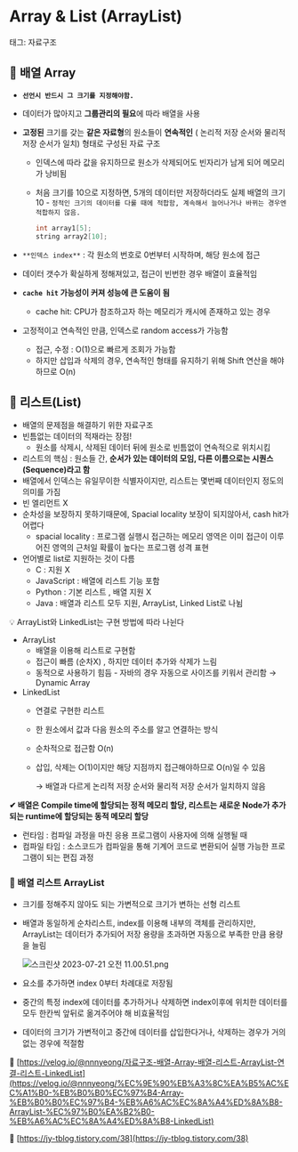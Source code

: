 # Array & List (ArrayList)

태그: 자료구조

## **📌** 배열 Array

- **`선언시 반드시 그 크기를 지정해야함.`**
- 데이터가 많아지고 **그룹관리의 필요**에 따라 배열을 사용
- **고정된** 크기를 갖는 **같은 자료형**의 원소들이 **연속적인** ( 논리적 저장 순서와 물리적 저장 순서가 일치) 형태로 구성된 자료 구조
    - 인덱스에 따라 값을 유지하므로 원소가 삭제되어도 빈자리가 남게 되어 메모리가 낭비됨
    - 처음 크기를 10으로 지정하면, 5개의 데이터만 저장하더라도 실제 배열의 크기 10 - `정적인 크기의 데이터를 다룰 때에 적합함, 계속해서 늘어나거나 바뀌는 경우엔 적합하지 않음.`
        
        ```java
        int array1[5];
        string array2[10];
        ```
        
- `**인덱스 index**` : 각 원소의 번호로 0번부터 시작하며, 해당 원소에 접근
- 데이터 갯수가 확실하게 정해져있고, 접근이 빈번한 경우 배열이 효율적임
- **`cache hit` 가능성이 커져 성능에 큰 도움이 됨**
    - cache hit: CPU가 참조하고자 하는 메모리가 캐시에 존재하고 있는 경우
- 고정적이고 연속적인 만큼, 인덱스로 random access가 가능함
    - 접근, 수정 : O(1)으로 빠르게 조회가 가능함
    - 하지만 삽입과 삭제의 경우, 연속적인 형태를 유지하기 위해 Shift 연산을 해야하므로 O(n)

 

## ****📌 리스트(List)****

- 배열의 문제점을 해결하기 위한 자료구조
- 빈틈없는 데이터의 적재라는 장점!
    - 원소를 삭제시, 삭제된 데이터 뒤에 원소로 빈틈없이 연속적으로 위치시킴
- 리스트의 핵심 : 원소들 간, **순서가 있는 데이터의 모임, 다른 이름으로는 시퀀스 (Sequence)라고 함**
- 배열에서 인덱스는 유일무이한 식별자이지만, 리스트는 몇번째 데이터인지 정도의 의미를 가짐
- 빈 엘리먼트 X
- 순차성을 보장하지 못하기때문에, Spacial locality 보장이 되지않아서, cash hit가 어렵다
    - spacial locality : 프로그램 실행시 접근하는 메모리 영역은 이미 접근이 이루어진 영역의 근처일 확률이 높다는 프로그램 성격 표현
- 언어별로 list로 지원하는 것이 다름
    - C : 지원 X
    - JavaScript : 배열에 리스트 기능 포함
    - Python : 기본 리스트 , 배열 지원 X
    - Java : 배열과 리스트 모두 지원, ArrayList, Linked List로 나뉨

<aside>
💡 ArrayList와 LinkedList는 구현 방법에 따라 나뉜다

- ArrayList
    - 배열을 이용해 리스트로 구현함
    - 접근이 빠름 (순차X) , 하지만 데이터 추가와 삭제가 느림
    - 동적으로 사용하기 힘듬 - 자바의 경우 자동으로 사이즈를 키워서 관리함 → Dynamic Array
- LinkedList
    - 연결로 구현한 리스트
    - 한 원소에서 값과 다음 원소의 주소를 알고 연결하는 방식
    - 순차적으로 접근함 O(n)
    - 삽입, 삭제는 O(1)이지만 해당 지점까지 접근해야하므로 O(n)일 수 있음
        
        → 배열과 다르게 논리적 저장 순서와 물리적 저장 순서가 일치하지 않음
        
</aside>

**✔ 배열은 Compile time에 할당되는 정적 메모리 할당, 리스트는 새로운 Node가 추가되는 runtime에 할당되는 동적 메모리 할당**

- 런타임 : 컴파일 과정을 마친 응용 프로그램이 사용자에 의해 실행될 때
- 컴파일 타임 : 소스코드가 컴파일을 통해 기계어 코드로 변환되어 실행 가능한 프로그램이 되는 편집 과정

### **📌 배열 리스트 ArrayList**

- 크기를 정해주지 않아도 되는 가변적으로 크기가 변하는 선형 리스트
- 배열과 동일하게 순차리스트, index를 이용해 내부의 객체를 관리하지만, ArrayList는 데이터가 추가되어 저장 용량을 초과하면 자동으로 부족한 만큼 용량을 늘림
    
    ![스크린샷 2023-07-21 오전 11.00.51.png](Array%20&%20List%20(ArrayList)%208f335babf42e47bf81a0dffbcb12faf0/%25E1%2584%2589%25E1%2585%25B3%25E1%2584%258F%25E1%2585%25B3%25E1%2584%2585%25E1%2585%25B5%25E1%2586%25AB%25E1%2584%2589%25E1%2585%25A3%25E1%2586%25BA_2023-07-21_%25E1%2584%258B%25E1%2585%25A9%25E1%2584%258C%25E1%2585%25A5%25E1%2586%25AB_11.00.51.png)
    
- 요소를 추가하면 index 0부터 차례대로 저장됨
- 중간의 특정 index에 데이터를 추가하거나 삭제하면 index이후에 위치한 데이터를 모두 한칸씩 앞뒤로 옮겨주어야 해 비효율적임
- 데이터의 크기가 가변적이고 중간에 데이터를 삽입한다거나, 삭제하는 경우가 거의 없는 경우에 적절함

🔗 [https://velog.io/@nnnyeong/자료구조-배열-Array-배열-리스트-ArrayList-연결-리스트-LinkedList](https://velog.io/@nnnyeong/%EC%9E%90%EB%A3%8C%EA%B5%AC%EC%A1%B0-%EB%B0%B0%EC%97%B4-Array-%EB%B0%B0%EC%97%B4-%EB%A6%AC%EC%8A%A4%ED%8A%B8-ArrayList-%EC%97%B0%EA%B2%B0-%EB%A6%AC%EC%8A%A4%ED%8A%B8-LinkedList)

🔗 [https://jy-tblog.tistory.com/38](https://jy-tblog.tistory.com/38)